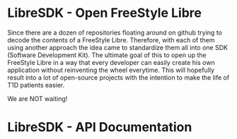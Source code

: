 # LibreSDK - Open FreeStyle Libre

Since there are a dozen of repositories floating around on github trying to decode the contents of a FreeStyle Libre. 
Therefore, with each of them using another approach the idea came to standardize them all into one SDK (Software Development Kit).
The ultimate goal of this to open up the FreeStyle Libre in a way that every developer can easily create his own application without reinventing the wheel everytime.
This will hopefully result into a lot of open-source projects with the intention to make the life of T1D patients easier. 

We are NOT waiting!

# LibreSDK - API Documentation
